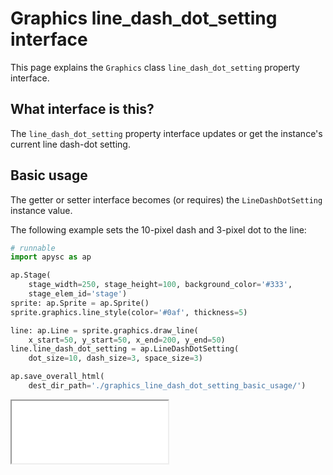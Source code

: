# Graphics line_dash_dot_setting interface

This page explains the `Graphics` class `line_dash_dot_setting` property interface.

## What interface is this?

The `line_dash_dot_setting` property interface updates or get the instance's current line dash-dot setting.

## Basic usage

The getter or setter interface becomes (or requires) the `LineDashDotSetting` instance value.

The following example sets the 10-pixel dash and 3-pixel dot to the line:

```py
# runnable
import apysc as ap

ap.Stage(
    stage_width=250, stage_height=100, background_color='#333',
    stage_elem_id='stage')
sprite: ap.Sprite = ap.Sprite()
sprite.graphics.line_style(color='#0af', thickness=5)

line: ap.Line = sprite.graphics.draw_line(
    x_start=50, y_start=50, x_end=200, y_end=50)
line.line_dash_dot_setting = ap.LineDashDotSetting(
    dot_size=10, dash_size=3, space_size=3)

ap.save_overall_html(
    dest_dir_path='./graphics_line_dash_dot_setting_basic_usage/')
```

<iframe src="static/graphics_line_dash_dot_setting_basic_usage/index.html" width="250" height=100></iframe>
